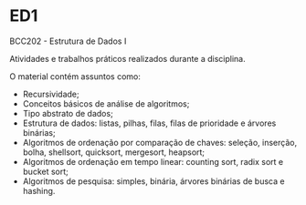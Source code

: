 # ED1
BCC202 - Estrutura de Dados I 

Atividades e trabalhos práticos realizados durante a disciplina. 

O material contém  assuntos como: 
- Recursividade;
- Conceitos básicos de análise de algoritmos;
- Tipo abstrato de dados;
- Estrutura de dados: listas,  pilhas, filas, filas de prioridade e árvores binárias;
-  Algoritmos de ordenação por comparação de chaves: seleção, inserção, bolha, shellsort, quicksort, mergesort, heapsort;
- Algoritmos de ordenação em tempo linear: counting sort, radix sort e bucket sort;
- Algoritmos de pesquisa: simples, binária, árvores binárias de busca e hashing.
